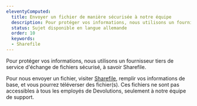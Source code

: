 ```yaml
---
eleventyComputed:
  title: Envoyer un fichier de manière sécurisée à notre équipe
  description: Pour protéger vos informations, nous utilisons un fournisseur tiers de service d'échange de fichiers sécurisé, à savoir Sharefile.
  status: Sujet disponible en langue allemande
  order: 10
  keywords:
  - Sharefile
---
```

Pour protéger vos informations, nous utilisons un fournisseur tiers de service d'échange de fichiers sécurisé, à savoir Sharefile.

Pour nous envoyer un fichier, visiter [Sharefile](https://devolutions.sharefile.com/filedrop), remplir vos informations de base, et vous pourrez téléverser des fichier(s). Ces fichiers ne sont pas accessibles à tous les employés de Devolutions, seulement à notre équipe de support.
